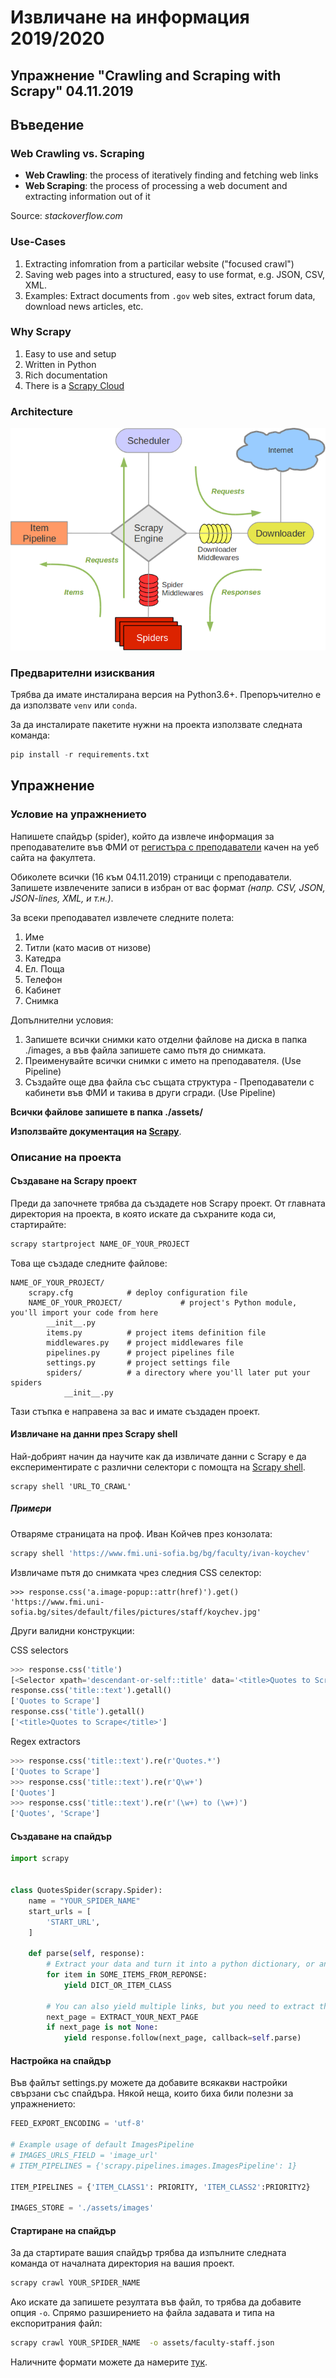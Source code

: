 # Извличане на информация 2019/2020
## Упражнение "Crawling and Scraping with Scrapy" 04.11.2019

## Въведение

### Web Crawling vs. Scraping
- **Web Crawling**: the process of iteratively finding and fetching web links 
- **Web Scraping**: the process of processing a web document and extracting information out of it

Source: *stackoverflow.com*

### Use-Cases
1. Extracting infomration from a particilar website ("focused crawl")
2. Saving web pages into a structured, easy to use format, e.g. JSON, CSV, XML.
3. Examples: Extract documents from `.gov` web sites, extract forum data, download news articles, etc.

### Why Scrapy

1. Easy to use and setup
2. Written in Python
3. Rich documentation
4. There is a [Scrapy Cloud](https://scrapinghub.com/scrapy-cloud) 

### Architecture

![Scrapy Architecture](resources/img/scrapy_architecture.png)

### Предварителни изисквания

Трябва да имате инсталирана версия на Python3.6+. Препоръчително е да използвате `venv` или `conda`.

За да инсталирате пакетите нужни на проекта използвате следната команда:
```python
pip install -r requirements.txt
```


## Упражнение
### Условие на упражнението

Напишете спайдър (spider), който да извлече информация за преподавателите във ФМИ от 
[регистъра с преподаватели](https://www.fmi.uni-sofia.bg/bg/faculty-staff) качен на уеб сайта на факултета. 

Обиколете всички (16 към 04.11.2019) страници с преподаватели. 
Запишете извлечените записи в избран от вас формат *(напр. CSV, JSON, JSON-lines, XML, и т.н.)*.

За всеки преподавател извлечете следните полета:
1. Име
2. Титли (като масив от низове)
3. Катедра
4. Ел. Поща
5. Телефон
6. Кабинет
7. Снимка


Допълнителни условия:
1. Запишете всички снимки като отделни файлове на диска в папка ./images, а във файла запишете само пътя до 
снимката.
2. Преименувайте всички снимки с името на преподавателя. (Use Pipeline)
3. Създайте още два файла със същата структура - Преподаватели с кабинети във ФМИ и такива в други сгради. 
(Use Pipeline)

**Всички файлове запишете в папка ./assets/**

**Използвайте документация на [Scrapy](http://doc.scrapy.org/en/latest/)**.

### Описание на проекта

#### Създаване на Scrapy проект

Преди да започнете трябва да създадете нов Scrapy проект. 
От главната директория на проекта, в която искате да съхраните кода си, стартирайте:

```bash
scrapy startproject NAME_OF_YOUR_PROJECT
```

Това ще създаде следните файлове:

```
NAME_OF_YOUR_PROJECT/
    scrapy.cfg            # deploy configuration file
    NAME_OF_YOUR_PROJECT/             # project's Python module, you'll import your code from here
        __init__.py
        items.py          # project items definition file
        middlewares.py    # project middlewares file
        pipelines.py      # project pipelines file
        settings.py       # project settings file
        spiders/          # a directory where you'll later put your spiders
            __init__.py
```

Тази стъпка е направена за вас и имате създаден проект.

#### Извличане на данни през Scrapy shell

Най-добрият начин да научите как да извличате данни с Scrapy е да експериментирате с различни селектори с помощта на
 [Scrapy shell](https://docs.scrapy.org/en/latest/topics/shell.html#topics-shell).

```shell
scrapy shell 'URL_TO_CRAWL'
```

##### Примери
Отваряме страницата на проф. Иван Койчев през конзолата:

```bash
scrapy shell 'https://www.fmi.uni-sofia.bg/bg/faculty/ivan-koychev'
```

Извличаме пътя до снимката чрез следния CSS селектор:
```pytho
>>> response.css('a.image-popup::attr(href)').get()
'https://www.fmi.uni-sofia.bg/sites/default/files/pictures/staff/koychev.jpg'
```

Други валидни конструкции:

CSS selectors

```python
>>> response.css('title')
[<Selector xpath='descendant-or-self::title' data='<title>Quotes to Scrape</title>'>]
response.css('title::text').getall()
['Quotes to Scrape']    
response.css('title').getall()
['<title>Quotes to Scrape</title>']
```

Regex extractors
```python
>>> response.css('title::text').re(r'Quotes.*')
['Quotes to Scrape']
>>> response.css('title::text').re(r'Q\w+')
['Quotes']
>>> response.css('title::text').re(r'(\w+) to (\w+)')
['Quotes', 'Scrape']
```


#### Създаване на спайдър

```python
import scrapy


class QuotesSpider(scrapy.Spider):
    name = "YOUR_SPIDER_NAME"
    start_urls = [
        'START_URL',
    ]

    def parse(self, response):
        # Extract your data and turn it into a python dictionary, or an object which you can define in items.py
        for item in SOME_ITEMS_FROM_REPONSE:
            yield DICT_OR_ITEM_CLASS
        
        # You can also yield multiple links, but you need to extract them properly
        next_page = EXTRACT_YOUR_NEXT_PAGE
        if next_page is not None:
            yield response.follow(next_page, callback=self.parse)
```

#### Настройка на спайдър

Във файлът settings.py можете да добавите всякакви настройки свързани със спайдъра.
Някой неща, които биха били полезни за упражнението:
```python
FEED_EXPORT_ENCODING = 'utf-8'

# Example usage of default ImagesPipeline
# IMAGES_URLS_FIELD = 'image_url'
# ITEM_PIPELINES = {'scrapy.pipelines.images.ImagesPipeline': 1}

ITEM_PIPELINES = {'ITEM_CLASS1': PRIORITY, 'ITEM_CLASS2':PRIORITY2}
                  
IMAGES_STORE = './assets/images'
```

#### Стартиране на спайдър

За да стартирате вашия спайдър трябва да изпълните следната команда от началната директория на вашия проект.

```bash
scrapy crawl YOUR_SPIDER_NAME
```

Ако искате да запишете резултата във файл, то трябва да добавите опция `-o`. Спрямо разширението на файла задавата и 
типа на експоритрания файл:

```bash
scrapy crawl YOUR_SPIDER_NAME  -o assets/faculty-staff.json
```

Наличните формати можете да намерите 
[тук](https://docs.scrapy.org/en/latest/topics/feed-exports.html#topics-feed-exports).